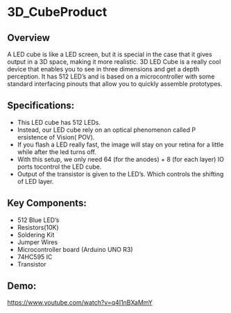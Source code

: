 # 3D_CubeProduct 

## Overview

A LED cube is like a LED screen, but it is special in the case that it gives output in a 3D space, making it more realistic. 3D LED Cube is a really cool device that enables you to see in three dimensions and get a depth perception. It has 512 LED’s and is based on a microcontroller with some standard interfacing pinouts that allow you to quickly assemble prototypes.

## Specifications:
+ This LED cube has 512 LEDs.
+ Instead, our LED cube rely on an optical phenomenon called P ersistence of Vision( POV).
+ If you flash a LED really fast, the image will stay on your retina for a little while after the led turns off.
+ With this setup, we only need 64 (for the anodes) + 8 (for each layer) IO ports tocontrol the LED cube.
+ Output of the transistor is given to the LED’s. Which controls the shifting of LED layer.

## Key Components: 
+ 512 Blue LED’s
+ Resistors(10K) 
+ Soldering Kit 
+ Jumper Wires
+ Microcontroller board (Arduino UNO R3)
+ 74HC595 IC
+ Transistor

## Demo:

https://www.youtube.com/watch?v=q4I1nBXaMmY

